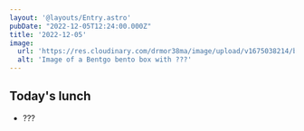 ```yaml
---
layout: '@layouts/Entry.astro'
pubDate: "2022-12-05T12:24:00.000Z"
title: '2022-12-05'
image:
  url: 'https://res.cloudinary.com/drmor38ma/image/upload/v1675038214/bbt/2022-12-05_y0quov.jpg'
  alt: 'Image of a Bentgo bento box with ???'
---
```


## Today's lunch
* ???